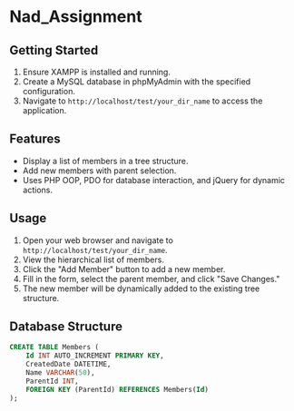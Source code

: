 # Nad_Assignment


## Getting Started

1. Ensure XAMPP is installed and running.
2. Create a MySQL database in phpMyAdmin with the specified configuration.
3. Navigate to `http://localhost/test/your_dir_name` to access the application.

## Features

- Display a list of members in a tree structure.
- Add new members with parent selection.
- Uses PHP OOP, PDO for database interaction, and jQuery for dynamic actions.

## Usage

1. Open your web browser and navigate to `http://localhost/test/your_dir_name`.
2. View the hierarchical list of members.
3. Click the "Add Member" button to add a new member.
4. Fill in the form, select the parent member, and click "Save Changes."
5. The new member will be dynamically added to the existing tree structure.

## Database Structure

```sql
CREATE TABLE Members (
    Id INT AUTO_INCREMENT PRIMARY KEY,
    CreatedDate DATETIME,
    Name VARCHAR(50),
    ParentId INT,
    FOREIGN KEY (ParentId) REFERENCES Members(Id)
);

